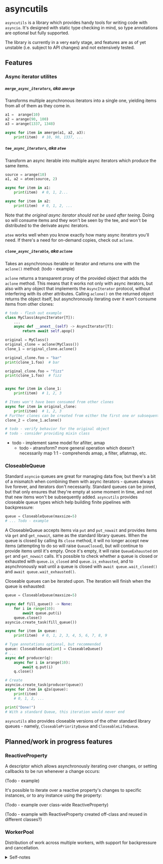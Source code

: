 # asyncutils

`asyncutils` is a library which provides handy tools for writing code with `asyncio`. It's designed with static type checking in mind, so type annotations are optional but fully supported.

The library is currently in a very early stage, and features are as of yet unstable (i.e. subject to API changes) and not extensively tested.

## Features

### Async iterator utilites

##### `merge_async_iterators`, aka `amerge`

Transforms multiple asynchronous iterators into a single one, yielding items from all of them as they come in.

```python
a1 =  arange(10)
a2 = arange(90, 100)
a3 = arange(1337, 1348)

async for item in amerge(a1, a2, a3):
    print(item)  # 10, 90, 1337, ...
```

##### `tee_async_iterators`, aka `atee`

Transform an async iterable into multiple async iterators which produce the same items.

```python
source = arange(10)
a1, a2 = atee(source, 2)

async for item in a1:
    print(item)  # 0, 1, 2...

async for item in a2:
    print(item)  # 0, 1, 2, ...
```

Note that *the original async iterator should not be used after teeing*. Doing so will consume items and they won't be seen by the tee, and won't be distributed to the derivate async iterators.

`atee` works well when you know exactly how many async iterators you'll need. If there's a need for on-demand copies, check out `aclone`.

##### `clone_async_iterable`, aka `aclone`

Takes an asynchronous iterable or iterator and returns one with the `aclone()` method:
(todo - example)

`aclone` returns a transparent proxy of the provided object that adds the `aclone` method. This means that it works not only with async iterators, but also with any object that implements the `AsyncIterator` protocol, without interfering with its other attributes. Calling `aclone()` on the returned object returns the object itself, but asynchronously iterating over it won't consume items from other clones:

```python
# todo - flesh out example
class MyClass(AsyncIterator[T]):
    ...
    async def __anext__(self) -> AsyncIterator[T]:
        return await self.apop()

original = MyClass()
original_clone = aclone(MyClass())
clone_1 = original_clone.aclone()

original_clone.foo = "bar"
print(clone_1.foo)  # bar

original_clone.foo = "fizz"
print(clone_1.foo)  # fizz


async for item in clone_1:
    print(item)  # 1, 2, 3

# Items won't have been consumed from other clones
async for item in original_clone:
    print(item)  # 1, 2, 3
# Further clones can be created from either the first one or subsequent ones
clone_2 = clone_1.aclone()

# todo - verify behavior for the original object
# todo - consider providing mixin class
```

- todo - implement same model for afilter, amap
	- todo - atransform? more general operation which doesn't necessarily map 1:1 - comprehends amap, a filter, aflatmap, etc.

### CloseableQueue

Standard `asyncio` queues are great for managing data flow, but there's a bit of a mismatch when combining them with async iterators - queues always live forever, and iterators don't necessarily. Standard queues can be joined, but that only ensures that they're empty at some moment in time, and not that new items won't be subsequently added. `asyncutils` provides closeable queue types which help building finite pipelines with backpressure:

```python
queue = CloseableQueue(maxsize=5)
# ... Todo - example
```

A CloseableQueue accepts items via `put` and `put_nowait` and provides items via `get` and `get_nowait`, same as the standard library queues.
When the queue is closed by calling its `close` method, it will no longer accept new items (attempting to do so will raise `QueueClosed`), but will continue to provide items until it's empty. Once it's empty, it will raise `QueueExhausted` on `get` and `get_nowait` calls. It's possible to check whether a queue is closed or exhausted with `queue.is_closed` and `queue.is_exhausted`, and to asynchronously wait until a queue is closed with `await queue.wait_closed()` and `await queue.wait_exhausted()`.

Closeable queues can be iterated upon. The iteration will finish when the queue is exhausted:

```python
queue = CloseableQueue(maxsize=5)

async def fill_queue() -> None:
    for i in range(10):
        await queue.put(i)
    queue.close()
asyncio.create_task(fill_queue())

async for item in queue:
    print(item)  # 0, 1, 2, 3, 4, 5, 6, 7, 8, 9
```


```python
# Type annotations optional, but recommended
queue: CloseableQueue[int] = CloseableQueue()
# ...
async def producer(q):
    async for i in arange(10):
		await q.put(i)
	q.close()

# Create
asyncio.create_task(producer(queue))
async for item in q2a(queue):
    print(item)
    # 0, 1, 2, ...

print("Done!")
# With a standard Queue, this iteration would never end
```

`asyncutils` also provides closeable versions of the other standard library queues - namely, `CloseablePriorityQueue` and `CloseableLifoQueue`.

## Planned/work in progress features

### ReactiveProperty

A descriptor which allows asynchronously iterating over changes, or setting callbacks to be run whenever a change occurs:

(Todo - example)

It's possible to iterate over a reactive property's changes to specific instances, or to any instance using the property:

(Todo - example over class-wide ReactiveProperty)

(Todo - example with ReactiveProperty created off-class and reused in different classes?)

### WorkerPool

Distribution of work across multiple workers, with support for backpressure and cancellation.

<details>
 <summary>Self-notes</summary>

- Todo - explore an API for populating queues from async iterators. Considerations:
	- Could be either an external function, or a function in CloseableQueue itself. If an external function, it could also be used for populating standard library Queues.
	- It'd be quite useful for composed/functional pipelines to have the option to close the queue after the async iterator is done.
		- This could be a separate function (`populate_and_close`) or a parameter `populate_queue(aiter, close_when_done=True)`.
			- The parameter wouldn't make sense for standard lib queues
		- What happens when two async iterators are set to populate the queue and then close it?
			- Most sane thing would be to wait until both are finished, then close it
				- Easy to do cleanly if it's a method of the CloseableQueue, not so much if it's a standalone function - requires keeping global state
		- Possibility
			- Have both a simple `populate_queue` standalone function with no closing functionality which works for both standard queues and closeable ones, and have a `populate` method in closeable queues which takes the `close_when_done` param

</details>
